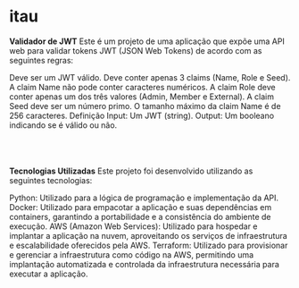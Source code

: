 # itau

<b>Validador de JWT</b>
Este é um projeto de uma aplicação que expõe uma API web para validar tokens JWT (JSON Web Tokens) de acordo com as seguintes regras:

Deve ser um JWT válido.
Deve conter apenas 3 claims (Name, Role e Seed).
A claim Name não pode conter caracteres numéricos.
A claim Role deve conter apenas um dos três valores (Admin, Member e External).
A claim Seed deve ser um número primo.
O tamanho máximo da claim Name é de 256 caracteres.
Definição
Input: Um JWT (string).
Output: Um booleano indicando se é válido ou não.
<br>
</br>
<br>
</br>

<b>Tecnologias Utilizadas</b>
Este projeto foi desenvolvido utilizando as seguintes tecnologias:

Python: Utilizado para a lógica de programação e implementação da API.
Docker: Utilizado para empacotar a aplicação e suas dependências em containers, garantindo a portabilidade e a consistência do ambiente de execução.
AWS (Amazon Web Services): Utilizado para hospedar e implantar a aplicação na nuvem, aproveitando os serviços de infraestrutura e escalabilidade oferecidos pela AWS.
Terraform: Utilizado para provisionar e gerenciar a infraestrutura como código na AWS, permitindo uma implantação automatizada e controlada da infraestrutura necessária para executar a aplicação.
